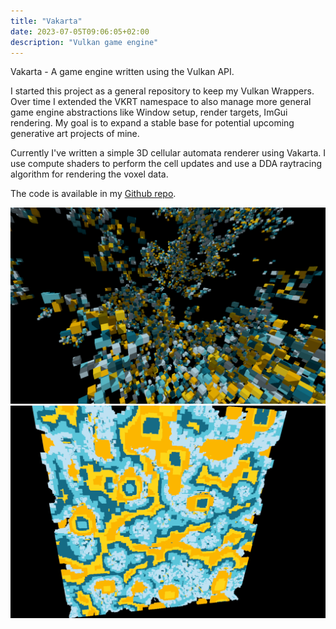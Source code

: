 ```yaml
---
title: "Vakarta"
date: 2023-07-05T09:06:05+02:00
description: "Vulkan game engine"
---
```



Vakarta - A game engine written using the Vulkan API.

I started this project as a general repository to keep my Vulkan Wrappers. Over time I extended the VKRT namespace to also manage more general game engine abstractions like Window setup, render targets, ImGui rendering. My goal is to expand a stable base for potential upcoming generative art projects of mine.

Currently I've written a simple 3D cellular automata renderer using Vakarta. I use compute shaders to perform the cell updates and use a DDA raytracing algorithm for rendering the voxel data.

The code is available in my [Github repo](https://github.com/angelocarly/Vakarta).

![](images/vakarta_voxels.png)
![](images/vakarta_big.png)
